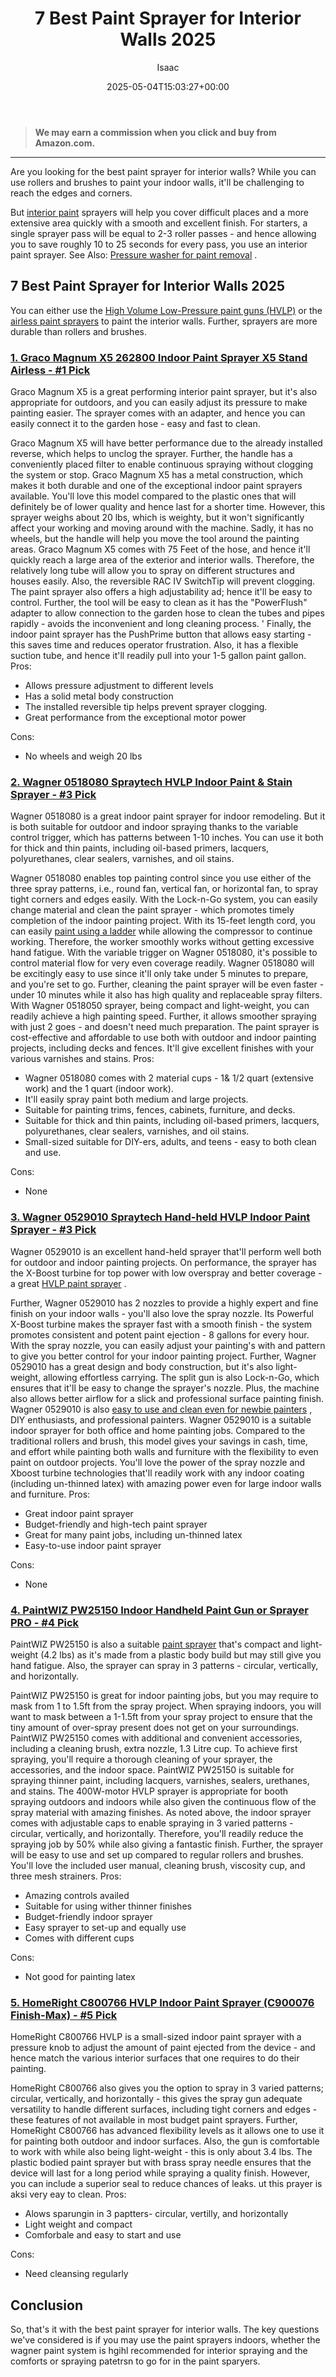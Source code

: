 ﻿---
author: Isaac
layout: post
title: 7 Best Paint Sprayer for Interior Walls 2025
date: '2025-05-04T15:03:27+00:00'
categories:
- Sprayers
tags: []
slug: /best-paint-sprayer-for-interior-walls/
lastmod: 2025-05-07T12:21:24+03:00
---
> **We may earn a commission when you click and buy from Amazon.com.**
>

---
Are you looking for the best paint sprayer for interior walls? While you can use rollers and brushes to paint your indoor walls, it'll be challenging to reach the edges and corners.

But
[interior paint](https://www.bls.gov/ooh/production/painting-and-coating-workers.htm)
sprayers will help you cover difficult places and a more extensive area quickly with a smooth and excellent finish.
For starters, a single sprayer pass will be equal to 2-3 roller passes - and hence allowing you to save roughly 10 to 25 seconds for every pass, you use an interior paint sprayer. See Also:
[Pressure washer for paint removal](https://pestpolicy.com/best-pressure-washer-for-paint-removal/)
.
## 7 Best Paint Sprayer for Interior Walls 2025
You can either use the
[High Volume Low-Pressure paint guns (HVLP)](https://pestpolicy.com/best-automotive-hvlp-spray-gun/)
or the
[airless paint sprayers](https://pestpolicy.com/best-airless-paint-sprayer/)
to paint the interior walls. Further, sprayers are more durable than rollers and brushes.
### [1. Graco Magnum X5 262800 Indoor Paint Sprayer X5 Stand Airless - #1 Pick](https://www.amazon.com/dp/B0026SR0FW/?tag=p-policy-20)
Graco Magnum X5 is a great performing interior paint sprayer, but it's also appropriate for outdoors, and you can easily adjust its pressure to make painting easier. The sprayer comes with an adapter, and hence you can easily connect it to the garden hose - easy and fast to clean.

Graco Magnum X5 will have better performance due to the already installed reverse, which helps to unclog the sprayer. Further, the handle has a conveniently placed filter to enable continuous spraying without clogging the system or stop.
Graco Magnum X5 has a metal construction, which makes it both durable and one of the exceptional indoor paint sprayers available. You'll love this model compared to the plastic ones that will definitely be of lower quality and hence last for a shorter time.
However, this sprayer weighs about 20 lbs, which is weighty, but it won't significantly affect your working and moving around with the machine. Sadly, it has no wheels, but the handle will help you move the tool around the painting areas.
Graco Magnum X5 comes with
75 Feet of the hose, and hence it'll quickly reach a large area of the exterior and interior walls. Therefore, the relatively long tube will allow you to spray on different structures and houses easily. Also, the reversible
RAC IV SwitchTip will prevent clogging.
The paint sprayer also offers a high adjustability ad; hence it'll be easy to control. Further, the tool will be easy to clean as it has the "PowerFlush" adapter to allow connection to the garden hose to clean the tubes and pipes rapidly - avoids the inconvenient and long cleaning process. '
Finally, the indoor paint sprayer has the PushPrime button that allows easy starting - this saves time and reduces operator frustration. Also, it has a flexible suction tube, and hence it'll readily pull into your 1-5 gallon paint gallon.
Pros:
- Allows pressure adjustment to different levels
- Has a solid metal body construction
- The installed reversible tip helps prevent sprayer clogging.
- Great performance from the exceptional motor power

Cons:
- No wheels and weigh 20 lbs

### [2. Wagner 0518080 Spraytech HVLP Indoor Paint & Stain Sprayer - #3 Pick](https://www.amazon.com/dp/B0026SR0FW/?tag=p-policy-20)
Wagner 0518080 is a great indoor paint sprayer for indoor remodeling. But it is both suitable for outdoor and indoor spraying thanks to the variable control trigger, which has patterns between 1-10 inches. You can use it both for thick and thin paints, including oil-based primers, lacquers, polyurethanes, clear sealers, varnishes, and oil stains.

Wagner 0518080 enables top painting control since you use either of the three spray patterns, i.e., round fan, vertical fan, or horizontal fan, to spray tight corners and edges easily.
With the Lock-n-Go system, you can easily change material and clean the paint sprayer - which promotes timely completion of the indoor painting project.
With its 15-feet length cord, you can easily
[paint using a ladder](https://pestpolicy.com/best-ladder-for-painting-2-story-house/)
while allowing the compressor to continue working. Therefore, the worker smoothly works without getting excessive hand fatigue. With the variable trigger on Wagner 0518080, it's possible to control material flow for very even coverage readily.
Wagner 0518080 will be excitingly easy to use since it'll only take under 5 minutes to prepare, and you're set to go. Further, cleaning the paint sprayer will be even faster - under 10 minutes while it also has high quality and replaceable spray filters.
With Wagner 0518050 sprayer, being compact and light-weight, you can readily achieve a high painting speed. Further, it allows smoother spraying with just 2 goes - and doesn't need much preparation. The paint sprayer is cost-effective and affordable to use both with outdoor and indoor painting projects, including decks and fences. It'll give excellent finishes with your various varnishes and stains.
Pros:
- Wagner 0518080 comes with 2 material cups - 1& 1/2 quart (extensive work) and the 1 quart (indoor work).
- It'll easily spray paint both medium and large projects.
- Suitable for painting trims, fences, cabinets, furniture, and decks.
- Suitable for thick and thin paints, including oil-based primers, lacquers, polyurethanes, clear sealers, varnishes, and oil stains.
- Small-sized suitable for DIY-ers, adults, and teens - easy to both clean and use.

Cons:
- None

### [3. Wagner 0529010 Spraytech Hand-held HVLP Indoor Paint Sprayer - #3 Pick](https://www.amazon.com/dp/B00FBP4QT0/?tag=p-policy-20)
Wagner 0529010 is an excellent hand-held sprayer that'll perform well both for outdoor and indoor painting projects. On performance, the sprayer has the X-Boost turbine for top power with low overspray and better coverage - a great
[HVLP paint sprayer](https://pestpolicy.com/best-automotive-hvlp-spray-gun/)
.

Further, Wagner 0529010 has 2 nozzles to provide a highly expert and fine finish on your indoor walls - you'll also love the spray nozzle. Its Powerful X-Boost turbine makes the sprayer fast with a smooth finish - the system promotes consistent and potent paint ejection - 8 gallons for every hour.
With the spray nozzle, you can easily adjust your painting's with and pattern to give you better control for your indoor painting project. Further, Wagner 0529010 has a great design and body construction, but it's also light-weight, allowing effortless carrying.
The split gun is also Lock-n-Go, which ensures that it'll be easy to change the sprayer's nozzle. Plus, the machine also allows better airflow for a slick and professional surface painting finish. Wagner 0529010 is also
[easy to use and clean even for newbie painters](https://pestpolicy.com/best-automotive-paint-gun-for-beginners/)
, DIY enthusiasts, and professional painters.
Wagner 0529010 is a suitable indoor sprayer for both office and home painting jobs. Compared to the traditional rollers and brush, this model gives your savings in cash, time, and effort while painting both walls and furniture with the flexibility to even paint on outdoor projects.
You'll love the power of the spray nozzle and Xboost turbine technologies that'll readily work with any indoor coating (including un-thinned latex) with amazing power even for large indoor walls and furniture.
Pros:
- Great indoor paint sprayer
- Budget-friendly and high-tech paint sprayer
- Great for many paint jobs, including un-thinned latex
- Easy-to-use indoor paint sprayer

Cons:
- None

### [4. PaintWIZ PW25150 Indoor Handheld Paint Gun or Sprayer PRO - #4 Pick](https://www.amazon.com/dp/B012AOGZ0M/?tag=p-policy-20)
PaintWIZ PW25150 is also a suitable
[paint sprayer](https://pestpolicy.com/best-airless-paint-sprayer/)
that's compact and light-weight (4.2 lbs) as it's made from a plastic body build but may still give you hand fatigue. Also, the sprayer can spray in 3 patterns - circular, vertically, and horizontally.

PaintWIZ PW25150 is great for indoor painting jobs, but you may require to mask from 1 to 1.5ft from the spray project. When spraying indoors, you will want to mask between a 1-1.5ft from your spray project to ensure that the tiny amount of over-spray present does not get on your surroundings.
PaintWIZ PW25150 comes with additional and convenient accessories, including a cleaning brush, extra nozzle, 1.3 Litre cup. To achieve first spraying, you'll require a thorough cleaning of your sprayer, the accessories, and the indoor space.
PaintWIZ PW25150 is suitable for spraying thinner paint, including lacquers, varnishes, sealers, urethanes, and stains. The 400W-motor HVLP sprayer is appropriate for booth spraying outdoors and indoors while also given the continuous flow of the spray material with amazing finishes.
As noted above, the indoor sprayer comes with adjustable caps to enable spraying in 3 varied patterns - circular, vertically, and horizontally. Therefore, you'll readily reduce the spraying job by 50% while also giving a fantastic finish.
Further, the sprayer will be easy to use and set up compared to regular rollers and brushes. You'll love the included user manual, cleaning brush, viscosity cup, and three mesh strainers.
Pros:
- Amazing controls availed
- Suitable for using wither thinner finishes
- Budget-friendly indoor sprayer
- Easy sprayer to set-up and equally use
- Comes with different cups

Cons:
- Not good for painting latex

### [5. HomeRight C800766 HVLP Indoor Paint Sprayer (C900076 Finish-Max) - #5 Pick](https://www.amazon.com/dp/B003VKFDEO/?tag=p-policy-20)
HomeRight C800766 HVLP is a small-sized indoor paint sprayer with a pressure knob to adjust the amount of paint ejected from the device - and hence match the various interior surfaces that one requires to do their painting.

HomeRight C800766 also gives you the option to spray in 3 varied patterns; circular, vertically, and horizontally - this gives the spray gun adequate versatility to handle different surfaces, including tight corners and edges - these features of not available in most budget paint sprayers.
Further, HomeRight C800766 has advanced flexibility levels as it allows one to use it for painting both outdoor and indoor surfaces. Also, the gun is comfortable to work with while also being light-weight - this is only about 3.4 lbs.
The plastic bodied paint sprayer but with brass spray needle ensures that the device will last for a long period while spraying a quality finish. However, you can include a superior seal to reduce chances of leaks. ut this prayer is aksi very eay to clean.
Pros:
- Alows sparungin in 3 paptters- circular, vertilly, and horizontally
- Light weight and compact
- Comforbale and easy to start and use

Cons:
- Need cleansing regularly

## Conclusion
So, that's it with the best paint sprayer for interior walls. The key questions we've considered is if you may use the paint sprayers indoors, whether the wagner paint system is hgihl recommended for interior spraying and the comforts or spraying patetrsn to go for in the paint sparyers.
